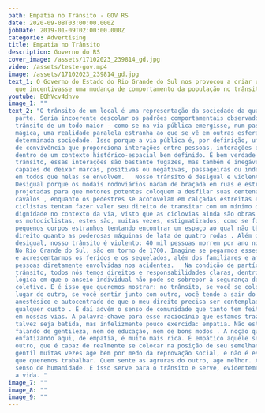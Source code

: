 ```yaml
---
path: Empatia no Trânsito - GOV RS
date: 2020-09-08T03:00:00.000Z
jobDate: 2019-01-09T02:00:00.000Z
categorie: Advertising
title: Empatia no Trânsito
description: Governo do RS
cover_image: /assets/17102023_239814_gd.jpg
video: /assets/teste-gov.mp4
image: /assets/17102023_239814_gd.jpg
text_1: O Governo do Estado do Rio Grande do Sul nos provocou a criar um projeto
  que incentivasse uma mudança de comportamento da população no trânsito.
youtube: EQhVcv4dnvo
image_1: ""
text_2: "O trânsito de um local é uma representação da sociedade da qual faz
  parte. Seria incoerente descolar os padrões comportamentais observados no
  trânsito de um todo maior - como se na via pública emergisse, num passe de
  mágica, uma realidade paralela estranha ao que se vê em outras esferas de
  determinada sociedade. Isso porque a via pública é, por definição, um espaço
  de convivência que proporciona interações entre pessoas, interações que se dão
  dentro de um contexto histórico-espacial bem definido. É bem verdade que, no
  trânsito, essas interações são bastante fugazes, mas também é inegável que são
  capazes de deixar marcas, positivas ou negativas, passageiras ou indeléveis,
  em todos que nelas se envolvem.   Nosso trânsito é desigual e violento.
  Desigual porque os modais rodoviários nadam de braçada em ruas e estradas
  projetadas para que motores potentes coloquem a desfilar suas centenas de
  cavalos , enquanto os pedestres se acotovelam em calçadas estreitas e os
  ciclistas tentam fazer valer seu direito de transitar com um mínimo de
  dignidade no contexto da via, visto que as ciclovias ainda são obras raras. Já
  os motociclistas, estes são, muitas vezes, estigmatizados, como se fossem
  pequenos corpos estranhos tentando encontrar um espaço ao qual não têm tanto
  direito quanto as poderosas máquinas de lata de quatro rodas . Além de
  desigual, nosso trânsito é violento: 40 mil pessoas morrem por ano no Brasil.
  No Rio Grande do Sul, são em torno de 1700. Imagine se pegarmos esses números
  e acrescentarmos os feridos e os sequelados, além dos familiares e amigos das
  pessoas diretamente envolvidas nos acidentes.   Na condição de partícipes do
  trânsito, todos nós temos direitos e responsabilidades claras, dentro de uma
  lógica em que o anseio individual não pode se sobrepor à segurança do
  coletivo. E é isso que queremos mostrar: no trânsito, se você se colocar no
  lugar do outro, se você sentir junto com outro, você tende a sair do estado
  anestésico e autocentrado de que o meu direito precisa ser contemplado a
  qualquer custo . E daí advém o senso de comunidade que tanto tem feito falta
  em nossas vias. A palavra-chave para esse raciocínio que estamos trazendo
  talvez seja batida, mas infelizmente pouco exercida: empatia. Não estamos
  falando de gentileza, nem de educação, nem de bons modos . A noção que estamos
  enfatizando aqui, de empatia, é muito mais rica. É empático aquele sente com o
  outro, que é capaz de realmente se colocar na posição de seu semelhante. O
  gentil muitas vezes age bem por medo da reprovação social, e não é essa noção
  que queremos trabalhar. Quem sente as agruras do outro, age melhor. Age com
  senso de humanidade. E isso serve para o trânsito e serve, evidentemente, para
  a vida. "
image_7: ""
image_8: ""
image_9: ""
---
```

